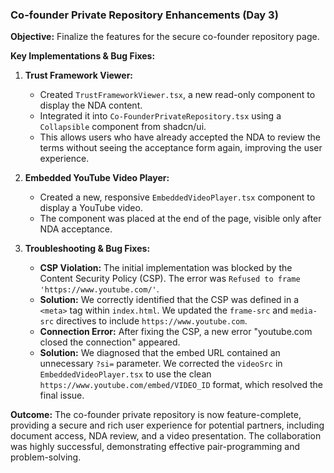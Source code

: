 
### Co-founder Private Repository Enhancements (Day 3)

**Objective:** Finalize the features for the secure co-founder repository page.

**Key Implementations & Bug Fixes:**

1.  **Trust Framework Viewer:**
    *   Created `TrustFrameworkViewer.tsx`, a new read-only component to display the NDA content.
    *   Integrated it into `Co-FounderPrivateRepository.tsx` using a `Collapsible` component from shadcn/ui.
    *   This allows users who have already accepted the NDA to review the terms without seeing the acceptance form again, improving the user experience.

2.  **Embedded YouTube Video Player:**
    *   Created a new, responsive `EmbeddedVideoPlayer.tsx` component to display a YouTube video.
    *   The component was placed at the end of the page, visible only after NDA acceptance.

3.  **Troubleshooting & Bug Fixes:**
    *   **CSP Violation:** The initial implementation was blocked by the Content Security Policy (CSP). The error was `Refused to frame 'https://www.youtube.com/'`.
    *   **Solution:** We correctly identified that the CSP was defined in a `<meta>` tag within `index.html`. We updated the `frame-src` and `media-src` directives to include `https://www.youtube.com`.
    *   **Connection Error:** After fixing the CSP, a new error "youtube.com closed the connection" appeared.
    *   **Solution:** We diagnosed that the embed URL contained an unnecessary `?si=` parameter. We corrected the `videoSrc` in `EmbeddedVideoPlayer.tsx` to use the clean `https://www.youtube.com/embed/VIDEO_ID` format, which resolved the final issue.

**Outcome:** The co-founder private repository is now feature-complete, providing a secure and rich user experience for potential partners, including document access, NDA review, and a video presentation. The collaboration was highly successful, demonstrating effective pair-programming and problem-solving.
